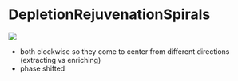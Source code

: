 # DepletionRejuvenationSpirals
![](DepletionRejuvenationSpirals.gif)
- both clockwise so they come to center from different directions (extracting vs enriching)
- phase shifted
